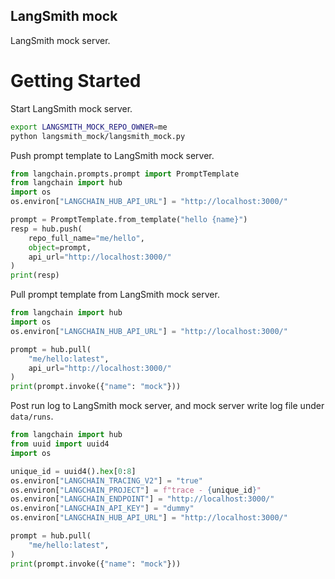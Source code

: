 LangSmith mock
----

LangSmith mock server.

# Getting Started

Start LangSmith mock server.

```sh
export LANGSMITH_MOCK_REPO_OWNER=me
python langsmith_mock/langsmith_mock.py
```

Push prompt template to LangSmith mock server.

```python
from langchain.prompts.prompt import PromptTemplate
from langchain import hub
import os
os.environ["LANGCHAIN_HUB_API_URL"] = "http://localhost:3000/"

prompt = PromptTemplate.from_template("hello {name}")
resp = hub.push(
    repo_full_name="me/hello",
    object=prompt,
    api_url="http://localhost:3000/"
)
print(resp)
```

Pull prompt template from LangSmith mock server.

```python
from langchain import hub
import os
os.environ["LANGCHAIN_HUB_API_URL"] = "http://localhost:3000/"

prompt = hub.pull(
    "me/hello:latest",
    api_url="http://localhost:3000/"
)
print(prompt.invoke({"name": "mock"}))
```

Post run log to LangSmith mock server,
and mock server write log file under ``data/runs``.

```python
from langchain import hub
from uuid import uuid4
import os

unique_id = uuid4().hex[0:8]
os.environ["LANGCHAIN_TRACING_V2"] = "true"
os.environ["LANGCHAIN_PROJECT"] = f"trace - {unique_id}"
os.environ["LANGCHAIN_ENDPOINT"] = "http://localhost:3000/"
os.environ["LANGCHAIN_API_KEY"] = "dummy"
os.environ["LANGCHAIN_HUB_API_URL"] = "http://localhost:3000/"

prompt = hub.pull(
    "me/hello:latest",
)
print(prompt.invoke({"name": "mock"}))
```

